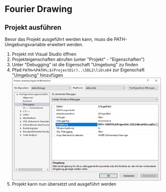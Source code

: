 # Fourier Drawing

## Projekt ausführen

Bevor das Projekt ausgeführt werden kann, muss die PATH-Umgebungsvariable erweitert werden.

1. Projekt mit Visual Studio öffnen
2. Projekteigenschaften abrufen (unter "Projekt" - "Eigenschaften")
3. Unter "Debugging" ist die Eigenschaft "Umgebung" zu finden
4. Pfad `PATH=%PATH%;$(ProjectDir)..\SDL2\lib\x64` zur Eigenschaft "Umgebung" hinzufügen
   ![](/setup_environment.png)
5. Projekt kann nun übersetzt und ausgeführt werden
